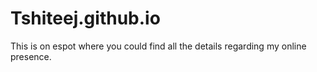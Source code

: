 # Tshiteej.github.io

This is on espot where you could find all the details regarding my online presence.
